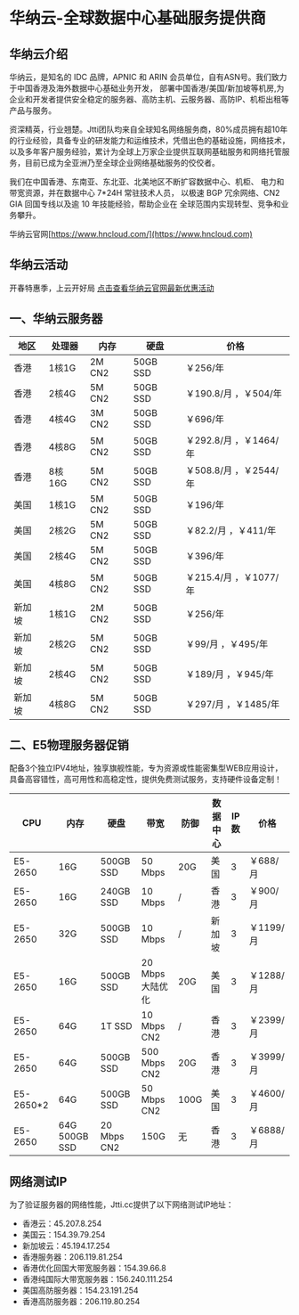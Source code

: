 # 华纳云-全球数据中心基础服务提供商

## 华纳云介绍

华纳云，是知名的 IDC 品牌，APNIC 和 ARIN 会员单位，自有ASN号。我们致力于中国香港及海外数据中心基础业务开发， 部署中国香港/美国/新加坡等机房,为企业和开发者提供安全稳定的服务器、高防主机、云服务器、高防IP、机柜出租等产品与服务。

资深精英，行业翘楚。Jtti团队均来自全球知名网络服务商，80%成员拥有超10年的行业经验，具备专业的研发能力和运维技术，凭借出色的基础设施，网络技术，以及多年客户服务经验，累计为全球上万家企业提供互联网基础服务和网络托管服务，目前已成为全亚洲乃至全球企业网络基础服务的佼佼者。

我们在中国香港、东南亚、东北亚、北美地区不断扩容数据中心、机柜、 电力和带宽资源，并在数据中心 7*24H 常驻技术人员， 以极速 BGP 冗余网络、CN2 GIA 回国专线以及逾 10 年技能经验，帮助企业在 全球范围内实现转型、竞争和业务攀升。
 
华纳云官网[https://www.hncloud.com/](https://www.hncloud.com)

## 华纳云活动
开春特惠季，上云开好局
[点击查看华纳云官网最新优惠活动](https://www.hncloud.com)

## 一、华纳云服务器

| 地区        | 处理器         | 内存  | 硬盘      | 价格       |
|-------------|----------|-------|----------|------------|
|香港  |  1核1G   | 2M  CN2| 50GB SSD| ￥256/年     |
|香港  |  2核4G   | 5M  CN2| 50GB SSD| ￥190.8/月  ，￥504/年    |
|香港  |  4核4G   | 3M  CN2| 50GB SSD| ￥696/年     |
|香港  |  4核8G   | 5M  CN2| 50GB SSD| ￥292.8/月  ，￥1464/年   |
|香港  |  8核16G  | 5M  CN2| 50GB SSD| ￥508.8/月  ，￥2544/年   |
|美国  |  1核1G   | 5M  CN2| 50GB SSD| ￥196/年     |
|美国  |  2核2G   | 5M  CN2| 50GB SSD| ￥82.2/月  ，￥411/年    |
|美国  |  2核4G   | 5M  CN2| 50GB SSD| ￥396/年     |
|美国  |  4核8G   | 5M  CN2| 50GB SSD| ￥215.4/月  ，￥1077/年   |
|新加坡  |  1核1G   | 2M  CN2| 50GB SSD| ￥256/年     |
|新加坡  |  2核2G   | 5M  CN2| 50GB SSD| ￥99/月  ，￥495/年    |
|新加坡  |  2核4G   | 5M  CN2| 50GB SSD| ￥189/月  ，￥945/年    |
|新加坡  |  4核8G   | 5M  CN2| 50GB SSD| ￥297/月  ，￥1485/年   |



## 二、E5物理服务器促销
配备3个独立IPV4地址，独享旗舰性能，专为资源或性能密集型WEB应用设计，具备高容错性，高可用性和高稳定性，提供免费测试服务，支持硬件设备定制！

| CPU        | 内存       | 硬盘 | 带宽     | 防御                 | 数据中心 | IP数 | 价格       | 
|-------------|----------------|-------|----------|----------------------|------|----------|------------|
|E5-2650  |16G | 500GB SSD| 50 Mbps |20G  |美国      | 3 | ￥688/月   |
|E5-2650 |16G| 240GB SSD| 10 Mbps  |/    |香港       | 3 |￥900/月    |
|E5-2650|32G| 500GB SSD| 10 Mbps|/   |新加坡      | 3| ￥1199/月  |
|E5-2650 |16G| 500GB SSD| 20 Mbps 大陆优化 |20G  | 美国  |3   | ￥1288/月   |
|E5-2650 |64G| 1T SSD| 10 Mbps CN2 |/            | 香港 |3   | ￥2399/月    |
|E5-2650 |64G| 500GB SSD| 500 Mbps CN2|20G         | 香港  |3   |￥3999/月    |
|E5-2650*2 |64G| 500GB SSD| 50 Mbps CN2|100G      | 美国   |3    | ￥4600/月    |
|E5-2650 |64G 500GB SSD| 20 Mbps CN2|150G     |无       | 香港  |3    | ￥6888/月    |


## 网络测试IP
为了验证服务器的网络性能，Jtti.cc提供了以下网络测试IP地址：
- 香港云：45.207.8.254
- 美国云：154.39.79.254
- 新加坡云：45.194.17.254
- 香港服务器：206.119.81.254
- 香港优化回国大带宽服务器：154.39.66.8
- 香港纯国际大带宽服务器：156.240.111.254
- 美国高防服务器：154.23.191.254
- 香港高防服务器：206.119.80.254
